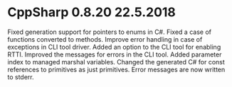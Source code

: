 # CppSharp 0.8.20 22.5.2018

Fixed generation support for pointers to enums in C#.
Fixed a case of functions converted to methods.
Improve error handling in case of exceptions in CLI tool driver.
Added an option to the CLI tool for enabling RTTI.
Improved the  messages for errors in the CLI tool.
Added parameter index to managed marshal variables.
Changed the generated C# for const references to primitives as just primitives.
Error messages are now written to stderr.